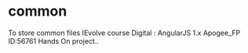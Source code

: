 # common
To store common files
IEvolve course
Digital : AngularJS 1.x Apogee_FP
ID:56761
Hands On project..
